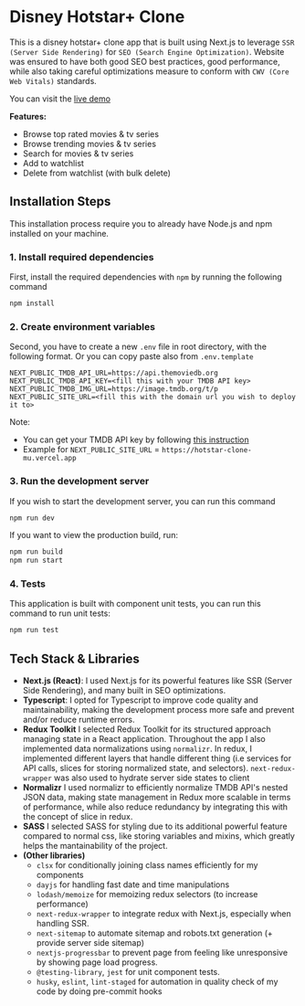 # Disney Hotstar+ Clone

This is a disney hotstar+ clone app that is built using Next.js to leverage `SSR (Server Side Rendering)` for `SEO (Search Engine Optimization)`. Website was ensured to have both good SEO best practices, good performance, while also taking careful optimizations measure to conform with `CWV (Core Web Vitals)` standards.

You can visit the [live demo](https://hotstar-clone-mu.vercel.app/)

**Features:**
- Browse top rated movies & tv series
- Browse trending movies & tv series
- Search for movies & tv series
- Add to watchlist
- Delete from watchlist (with bulk delete)

## Installation Steps

This installation process require you to already have Node.js and npm installed on your machine. 

### 1. Install required dependencies

First, install the required dependencies with `npm` by running the following command

```bash
npm install
```

### 2. Create environment variables

Second, you have to create a new `.env` file in root directory, with the following format. Or you can copy paste also from `.env.template`

```env
NEXT_PUBLIC_TMDB_API_URL=https://api.themoviedb.org
NEXT_PUBLIC_TMDB_API_KEY=<fill this with your TMDB API key>
NEXT_PUBLIC_TMDB_IMG_URL=https://image.tmdb.org/t/p
NEXT_PUBLIC_SITE_URL=<fill this with the domain url you wish to deploy it to>
```

Note: 
- You can get your TMDB API key by following [this instruction](https://developer.themoviedb.org/docs/getting-started)
- Example for `NEXT_PUBLIC_SITE_URL` = `https://hotstar-clone-mu.vercel.app`


### 3. Run the development server

If you wish to start the development server, you can run this command

```bash
npm run dev
```

If you want to view the production build, run:

```bash
npm run build
npm run start
```

### 4. Tests

This application is built with component unit tests, you can run this command to run unit tests:

```bash
npm run test
```

## Tech Stack & Libraries

- **Next.js (React)**: 
I used Next.js for its powerful features like SSR (Server Side Rendering), and many built in SEO optimizations.
- **Typescript**:
I opted for Typescript to improve code quality and maintainability, making the development process more safe and prevent and/or reduce runtime errors.
- **Redux Toolkit**
I selected Redux Toolkit for its structured approach managing state in a React application. Throughout the app I also implemented data normalizations using `normalizr`. In redux, I implemented different layers that handle different thing (i.e services for API calls, slices for storing normalized state, and selectors). `next-redux-wrapper` was also used to hydrate server side states to client
- **Normalizr**
I used normalizr to efficiently normalize TMDB API's nested JSON data, making state management in Redux more scalable in terms of performance, while also reduce redundancy by integrating this with the concept of slice in redux.
- **SASS**
I selected SASS for styling due to its additional powerful feature compared to normal css, like storing variables and mixins, which greatly helps the mantainability of the project.
- **(Other libraries)**
  - `clsx` for conditionally joining class names efficiently for my components
  - `dayjs` for handling fast date and time manipulations
  - `lodash/memoize` for memoizing redux selectors (to increase performance)
  - `next-redux-wrapper` to integrate redux with Next.js, especially when handling SSR.
  - `next-sitemap` to automate sitemap and robots.txt generation (+ provide server side sitemap)
  - `nextjs-progressbar` to prevent page from feeling like unresponsive by showing page load progress.
  - `@testing-library`, `jest` for unit component tests.
  - `husky`, `eslint`, `lint-staged` for automation in quality check of my code by doing pre-commit hooks

